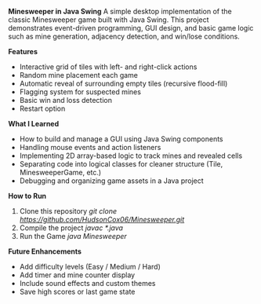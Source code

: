 **Minesweeper in Java Swing**
A simple desktop implementation of the classic Minesweeper game built with Java Swing.
This project demonstrates event-driven programming, GUI design, and basic game logic such as mine generation, adjacency detection, and win/lose conditions.

**Features**
- Interactive grid of tiles with left- and right-click actions
- Random mine placement each game
- Automatic reveal of surrounding empty tiles (recursive flood-fill)
- Flagging system for suspected mines
- Basic win and loss detection
- Restart option

**What I Learned**
- How to build and manage a GUI using Java Swing components
- Handling mouse events and action listeners
- Implementing 2D array-based logic to track mines and revealed cells
- Separating code into logical classes for cleaner structure (Tile, MinesweeperGame, etc.)
- Debugging and organizing game assets in a Java project

**How to Run**
1. Clone this repository
  _git clone https://github.com/HudsonCox06/Minesweeper.git_
2. Compile the project
   _javac *.java_
3. Run the Game
   _java Minesweeper_

**Future Enhancements**
- Add difficulty levels (Easy / Medium / Hard)
- Add timer and mine counter display
- Include sound effects and custom themes
- Save high scores or last game state

